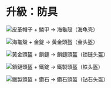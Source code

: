 # 升級：防具

![皮革帽子 + 鱗甲 → 海龜殼（海龟壳）](<../../../.gitbook/assets/scute-turtle\_helmet\_from\_smithing\_leather\_helmet (1) (1).jpg>)

![海龜殼 + 金錠 → 黃金頭盔（金头盔）](../../../.gitbook/assets/golden\_helmet\_from\_smithing\_turtle\_helmet.jpg)

![黃金頭盔 + 鎖鏈 → 鎖鏈頭盔（锁链头盔）](../../../.gitbook/assets/chainmail\_helmet\_from\_smithing\_golden\_helmet.jpg)

![鎖鏈頭盔 + 鐵錠 → 鐵製頭盔（铁头盔）](../../../.gitbook/assets/iron\_helmet\_from\_smithing\_chainmail\_helmet.jpg)

![鐵製頭盔 + 鑽石 → 鑽石頭盔（钻石头盔）](../../../.gitbook/assets/diamond\_helmet\_from\_smithing\_iron\_helmet.jpg)
